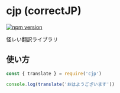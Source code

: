 # cjp (correctJP)

[![npm version](https://badge.fury.io/js/cjp.svg)](https://badge.fury.io/js/cjp)

怪レい翻訳ライブラリ

## 使い方

```js
const { translate } = require('cjp')

console.log(translate('おはようございます'))
```
